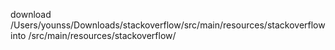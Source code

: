 download /Users/younss/Downloads/stackoverflow/src/main/resources/stackoverflow into  /src/main/resources/stackoverflow/
